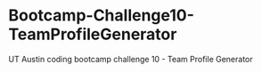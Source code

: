 # Bootcamp-Challenge10-TeamProfileGenerator
UT Austin coding bootcamp challenge 10 - Team Profile Generator
